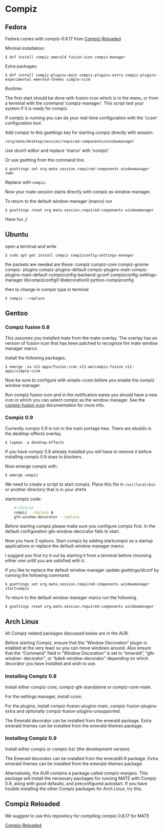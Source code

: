 # Compiz

## Fedora

Fedora comes with compiz-0.8.17 from [Compiz-Reloaded](https://gitlab.com/compiz)

Minimal installation:

    $ dnf install compiz emerald fusion-icon compiz-manager

Extra packages:

    $ dnf install compiz-plugins-main compiz-plugins-extra compiz-plugins-experimental emerald-themes simple-ccsm

Runtime:

The first start should be done with fusion-icon which is in the menu, or from
a terminal with the command 'compiz-manager'. This script test your system if
it is ready for compiz.

If compiz is running you can do your real-time configuration with the 'ccsm'
configuration tool.

Add compiz to this gsettings key for starting compiz directly with session.

`/org/mate/desktop/session/required-components/windowmanager`

Use dconf-editor and replace 'marco' with 'compiz'.

Or use gsetting from the command line.

    $ gsettings set org.mate.session.required-components windowmanager <wm>

Replace <wm> with `compiz`.

Now your mate-session starts directly with compiz as window-manager.

To return to the default window manager (marco) run

    $ gsettings reset org.mate.session.required-components windowmanager

Have fun ;)

## Ubuntu

open a terminal and write

    $ sudo apt-get install compiz compizconfig-settings-manager

the packets are needed are these: compiz compiz-core compiz-gnome compiz-
plugins compiz-plugins-default compiz-plugins-main compiz-plugins-main-default
compizconfig-backend-gconf compizconfig-settings-manager libcompizconfig0
libdecoration0 python-compizconfig

then to change in compiz type in terminal

    $ compiz --replace

## Gentoo

### Compiz fusion 0.8

This assumes you installed mate from the mate-overlay. The overlay has an
version of fusion-icon that has been patched to recognize the mate window
manager marco.

Install the following packages.

    $ emerge -va x11-apps/fusion-icon x11-wm/compiz-fusion x11-apps/simple-ccsm

Now be sure to configure with simple-ccsm before you enable the compiz window
manager.

Run compiz fusion icon and in the notification earea you should have a new
icon in which you can select compiz as the window manager. See the
[compiz-fusion-icon](https://wiki.compiz.org/CompizFusionIcon) documentation for more info.

### Compiz 0.9

Currently compiz 0.9 is not in the main portage tree. There are ebuilds in the
desktop-effects overlay.

    $ layman -a desktop-effects

If you have compiz 0.8 already installed you will have to remove it before
installing compiz 0.9 dues to blockers.

Now emerge compiz with:

    $ emerge compiz

We need to create a script to start compiz. Place this file in
`/usr/local/bin` or another directory that is in your `$PATH`.

startcompiz code:

```bash
    #!/bin/sh
    compiz --replace &
    gtk-window-decorator --replace
```

Before starting compiz please make sure you configure compiz first. In the
default configuration gtk-window-decorator fails to start.

Now you have 2 options. Start compiz by adding startcompiz as a startup
applications or replace the default window manager marco.

I suggest you first try it out by starting it from a terminal before choosing
either one untill you are satisfied with it.

If you like to replace the default window manager update gsettings/dconf by
running the following command.

    $ gsettings set org.mate.session.required-components windowmanager startcompiz

To return to the default window manager marco run the following.

    $ gsettings reset org.mate.session.required-components windowmanager

## Arch Linux

All Compiz related packages discussed below are in the AUR.

Before starting Compiz, ensure that the “Window Decoration” plugin is enabled
at the very least so you can move windows around. Also ensure that the
“Command” field in “Window Decoration” is set to “emerald”, “gtk-window-
decorator”, or “kde4-window-decorator” depending on which decorator you have
installed and wish to use.

### Installing Compiz 0.8

Install either compiz-core, compiz-gtk-standalone or compiz-core-mate.

For the settings manager, install ccsm.

For the plugins, install compiz-fusion-plugins-main, compiz-fusion-plugins-
extra and optionally compiz-fusion-plugins-unsupported.

The Emerald decorator can be installed from the emerald package. Extra emerald
themes can be installed from the emerald-themes package.

### Installing Compiz 0.9

Install either compiz or compiz-bzr (the development version).

The Emerald decorator can be installed from the emerald0.9 package. Extra
emerald themes can be installed from the emerald-themes package.

Alternatively, the AUR contains a package called compiz-manjaro. This package
will install the necessary packages for running MATE with Compiz 0.9, along
with good defaults, and preconfigured autostart. If you have trouble
installing the other Compiz packages for Arch Linux, try this.

## Compiz Reloaded

We suggest to use this repository for compiling compiz-0.8.17 for MATE

[Compiz-Reloaded](https://gitlab.com/compiz)
